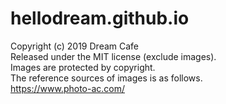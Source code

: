 # hellodream.github.io  
Copyright (c) 2019 Dream Cafe  
Released under the MIT license (exclude images).  
Images are protected by copyright.  
The reference sources of images is as follows.  
https://www.photo-ac.com/  

